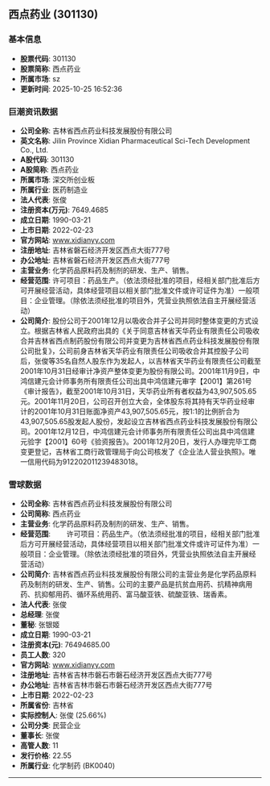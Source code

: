## 西点药业 (301130)

### 基本信息

- **股票代码**: 301130
- **股票简称**: 西点药业
- **所属市场**: sz
- **更新时间**: 2025-10-25 16:52:36

### 巨潮资讯数据

- **公司全称**: 吉林省西点药业科技发展股份有限公司
- **英文名称**: Jilin Province Xidian Pharmaceutical Sci-Tech Development Co., Ltd.
- **A股代码**: 301130
- **A股简称**: 西点药业
- **所属市场**: 深交所创业板
- **所属行业**: 医药制造业
- **法人代表**: 张俊
- **注册资本(万元)**: 7649.4685
- **成立日期**: 1990-03-21
- **上市日期**: 2022-02-23
- **官方网站**: www.xidianyy.com
- **注册地址**: 吉林省磐石经济开发区西点大街777号
- **办公地址**: 吉林省磐石经济开发区西点大街777号
- **主营业务**: 化学药品原料药及制剂的研发、生产、销售。
- **经营范围**: 许可项目：药品生产。（依法须经批准的项目，经相关部门批准后方可开展经营活动，具体经营项目以相关部门批准文件或许可证件为准）一般项目：企业管理。（除依法须经批准的项目外，凭营业执照依法自主开展经营活动）
- **公司简介**: 股份公司于2001年12月以吸收合并子公司并同时整体变更的方式设立。根据吉林省人民政府出具的《关于同意吉林省天华药业有限责任公司吸收合并吉林省西点制药股份有限公司并变更为吉林省西点药业科技发展股份有限公司批复》，公司前身吉林省天华药业有限责任公司吸收合并其控股子公司后，张俊等35名自然人股东作为发起人，以吉林省天华药业有限责任公司截至2001年10月31日经审计净资产整体变更为股份有限公司。2001年11月9日，中鸿信建元会计师事务所有限责任公司出具中鸿信建元审字【2001】第261号《审计报告》，截至2001年10月31日，天华药业所有者权益为43,907,505.65元。2001年11月20日，公司召开创立大会，全体股东将其持有天华药业经审计的2001年10月31日账面净资产43,907,505.65元，按1:1的比例折合为43,907,505.65股发起人股份，发起设立吉林省西点药业科技发展股份有限公司。2001年12月12日，中鸿信建元会计师事务所有限责任公司出具中鸿信建元验字【2001】60号《验资报告》。2001年12月20日，发行人办理完毕工商变更登记，吉林省工商行政管理局于向公司核发了《企业法人营业执照》。唯一信用代码为912202011239483018。

### 雪球数据

- **公司全称**: 吉林省西点药业科技发展股份有限公司
- **公司简称**: 西点药业
- **主营业务**: 化学药品原料药及制剂的研发、生产、销售。
- **经营范围**: 　　许可项目：药品生产。（依法须经批准的项目，经相关部门批准后方可开展经营活动，具体经营项目以相关部门批准文件或许可证件为准）一般项目：企业管理。（除依法须经批准的项目外，凭营业执照依法自主开展经营活动）
- **公司简介**: 吉林省西点药业科技发展股份有限公司的主营业务是化学药品原料药及制剂的研发、生产、销售。公司的主要产品是抗贫血用药、抗精神病用药、抗抑郁用药、循环系统用药、富马酸亚铁、硫酸亚铁、瑞香素。
- **法人代表**: 张俊
- **总经理**: 张俊
- **董秘**: 张银姬
- **成立日期**: 1990-03-21
- **注册资本(元)**: 76494685.00
- **员工人数**: 320
- **官方网站**: www.xidianyy.com
- **注册地址**: 吉林省吉林市磐石市磐石经济开发区西点大街777号
- **办公地址**: 吉林省吉林市磐石市磐石经济开发区西点大街777号
- **上市日期**: 2022-02-23
- **所属省份**: 吉林省
- **实际控制人**: 张俊 (25.66%)
- **公司分类**: 民营企业
- **董事长**: 张俊
- **高管人数**: 11
- **发行价格**: 22.55
- **所属行业**: 化学制药 (BK0040)

---